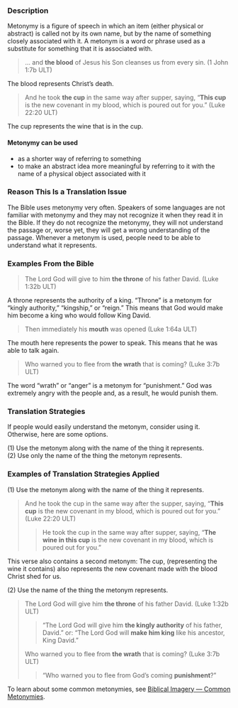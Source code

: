 ### Description

Metonymy is a figure of speech in which an item (either physical or abstract) is called not by its own name, but by the name of something closely associated with it. A metonym is a word or phrase used as a substitute for something that it is associated with.

> … and **the blood** of Jesus his Son cleanses us from every sin. (1 John 1:7b ULT)

The blood represents Christ’s death.

> And he took **the cup** in the same way after supper, saying, “**This cup** is the new covenant in my blood, which is poured out for you.” (Luke 22:20 ULT)

The cup represents the wine that is in the cup.

#### Metonymy can be used

* as a shorter way of referring to something
* to make an abstract idea more meaningful by referring to it with the name of a physical object associated with it

### Reason This Is a Translation Issue

The Bible uses metonymy very often. Speakers of some languages are not familiar with metonymy and they may not recognize it when they read it in the Bible. If they do not recognize the metonymy, they will not understand the passage or, worse yet, they will get a wrong understanding of the passage. Whenever a metonym is used, people need to be able to understand what it represents.

### Examples From the Bible

> The Lord God will give to him **the throne** of his father David. (Luke 1:32b ULT)

A throne represents the authority of a king. “Throne” is a metonym for “kingly authority,” “kingship,” or “reign.” This means that God would make him become a king who would follow King David.

> Then immediately his **mouth** was opened (Luke 1:64a ULT)

The mouth here represents the power to speak. This means that he was able to talk again.

> Who warned you to flee from **the wrath** that is coming? (Luke 3:7b ULT)

The word “wrath” or “anger” is a metonym for “punishment.” God was extremely angry with the people and, as a result, he would punish them.

### Translation Strategies

If people would easily understand the metonym, consider using it. Otherwise, here are some options.

(1) Use the metonym along with the name of the thing it represents.<br>
(2) Use only the name of the thing the metonym represents.

### Examples of Translation Strategies Applied

(1) Use the metonym along with the name of the thing it represents.

> And he took the cup in the same way after the supper, saying, “**This cup** is the new covenant in my blood, which is poured out for you.” (Luke 22:20 ULT)
>
> > He took the cup in the same way after supper, saying, “**The wine in this cup** is the new covenant in my blood, which is poured out for you.”

This verse also contains a second metonym: The cup, (representing the wine it contains) also represents the new covenant made with the blood Christ shed for us.

(2) Use the name of the thing the metonym represents.

> The Lord God will give him **the throne** of his father David. (Luke 1:32b ULT)
>
> > “The Lord God will give him **the kingly authority** of his father, David.”
> > or:
> > “The Lord God will **make him king** like his ancestor, King David.”
>
> Who warned you to flee from **the wrath** that is coming? (Luke 3:7b ULT)
>
> > “Who warned you to flee from God’s coming **punishment**?”

To learn about some common metonymies, see [Biblical Imagery — Common Metonymies](../bita-part2/01.md).
